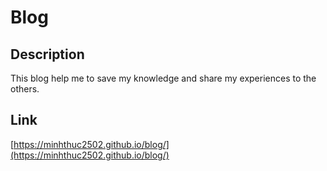 # Blog

## Description
This blog help me to save my knowledge and share my experiences to the others.

## Link
[https://minhthuc2502.github.io/blog/](https://minhthuc2502.github.io/blog/)
